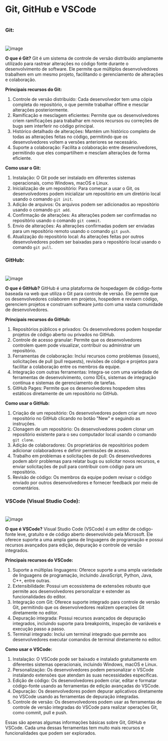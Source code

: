 # Git, GitHub e VSCode <h1>
### Git: <h1>

![image](https://github.com/qxstavo/AV1/assets/164874574/88fe1d41-9c75-4bd0-a614-5d6b90b89f06)


**O que é Git?**
Git é um sistema de controle de versão distribuído amplamente utilizado para rastrear alterações no código fonte durante o desenvolvimento de software. Ele permite que múltiplos desenvolvedores trabalhem em um mesmo projeto, facilitando o gerenciamento de alterações e colaboração.

**Principais recursos do Git:**
1. Controle de versão distribuído: Cada desenvolvedor tem uma cópia completa do repositório, o que permite trabalhar offline e mesclar alterações posteriormente.
2. Ramificação e mesclagem eficientes: Permite que os desenvolvedores criem ramificações para trabalhar em novos recursos ou correções de bugs sem interferir no código principal.
3. Histórico detalhado de alterações: Mantém um histórico completo de todas as alterações feitas no código, permitindo que os desenvolvedores voltem a versões anteriores se necessário.
4. Suporte a colaboração: Facilita a colaboração entre desenvolvedores, permitindo que eles compartilhem e mesclam alterações de forma eficiente.

**Como usar o Git:**
1. Instalação: O Git pode ser instalado em diferentes sistemas operacionais, como Windows, macOS e Linux.
2. Inicialização de um repositório: Para começar a usar o Git, os desenvolvedores podem inicializar um repositório em um diretório local usando o comando `git init`.
3. Adição de arquivos: Os arquivos podem ser adicionados ao repositório usando o comando `git add`.
4. Confirmação de alterações: As alterações podem ser confirmadas no repositório usando o comando `git commit`.
5. Envio de alterações: As alterações confirmadas podem ser enviadas para um repositório remoto usando o comando `git push`.
6. Atualização do repositório local: As alterações feitas por outros desenvolvedores podem ser baixadas para o repositório local usando o comando `git pull`.

### GitHub: <h1>

![image](https://github.com/qxstavo/AV1/assets/164874574/13cceee3-28a1-4e55-906c-89bd2b423c89)


**O que é GitHub?**
GitHub é uma plataforma de hospedagem de código-fonte baseada na web que utiliza o Git para controle de versão. Ele permite que os desenvolvedores colaborem em projetos, hospedem e revisem código, gerenciem projetos e construam software junto com uma vasta comunidade de desenvolvedores.

**Principais recursos do GitHub:**
1. Repositórios públicos e privados: Os desenvolvedores podem hospedar projetos de código aberto ou privados no GitHub.
2. Controle de acesso granular: Permite que os desenvolvedores controlem quem pode visualizar, contribuir ou administrar um repositório.
3. Ferramentas de colaboração: Inclui recursos como problemas (issues), solicitações de pull (pull requests), revisões de código e projetos para facilitar a colaboração entre os membros da equipe.
4. Integração com outras ferramentas: Integra-se com uma variedade de ferramentas de desenvolvimento, como IDEs, sistemas de integração contínua e sistemas de gerenciamento de tarefas.
5. GitHub Pages: Permite que os desenvolvedores hospedem sites estáticos diretamente de um repositório no GitHub.

**Como usar o GitHub:**
1. Criação de um repositório: Os desenvolvedores podem criar um novo repositório no GitHub clicando no botão "New" e seguindo as instruções.
2. Clonagem de um repositório: Os desenvolvedores podem clonar um repositório existente para o seu computador local usando o comando `git clone`.
3. Adição de colaboradores: Os proprietários de repositórios podem adicionar colaboradores e definir permissões de acesso.
4. Trabalho em problemas e solicitações de pull: Os desenvolvedores podem abrir problemas para relatar bugs ou solicitar novos recursos, e enviar solicitações de pull para contribuir com código para um repositório.
5. Revisão de código: Os membros da equipe podem revisar o código enviado por outros desenvolvedores e fornecer feedback por meio de comentários.

### VSCode (Visual Studio Code): <h1>

![image](https://github.com/qxstavo/AV1/assets/164874574/dc46f236-042f-4aa5-8081-6adfff0de499)


**O que é VSCode?**
Visual Studio Code (VSCode) é um editor de código-fonte leve, gratuito e de código aberto desenvolvido pela Microsoft. Ele oferece suporte a uma ampla gama de linguagens de programação e possui recursos avançados para edição, depuração e controle de versão integrados.

**Principais recursos do VSCode:**
1. Suporte a múltiplas linguagens: Oferece suporte a uma ampla variedade de linguagens de programação, incluindo JavaScript, Python, Java, C++, entre outras.
2. Extensibilidade: Possui um ecossistema de extensões robusto que permite aos desenvolvedores personalizar e estender as funcionalidades do editor.
3. Integração com Git: Oferece suporte integrado para controle de versão Git, permitindo que os desenvolvedores realizem operações Git diretamente no editor.
4. Depuração integrada: Possui recursos avançados de depuração integrados, incluindo suporte para breakpoints, inspeção de variáveis e execução passo a passo.
5. Terminal integrado: Inclui um terminal integrado que permite aos desenvolvedores executar comandos de terminal diretamente no editor.

**Como usar o VSCode:**
1. Instalação: O VSCode pode ser baixado e instalado gratuitamente em diferentes sistemas operacionais, incluindo Windows, macOS e Linux.
2. Personalização: Os desenvolvedores podem personalizar o VSCode instalando extensões que atendam às suas necessidades específicas.
3. Edição de código: Os desenvolvedores podem criar, editar e formatar código-fonte usando as ferramentas de edição avançadas do VSCode.
4. Depuração: Os desenvolvedores podem depurar aplicativos diretamente no VSCode usando as ferramentas de depuração integradas.
5. Controle de versão: Os desenvolvedores podem usar as ferramentas de controle de versão integradas do VSCode para realizar operações Git, como commit, pull e push.

Essas são apenas algumas informações básicas sobre Git, GitHub e VSCode. Cada uma dessas ferramentas tem muito mais recursos e funcionalidades que podem ser explorados.
